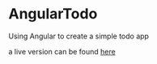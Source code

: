 # AngularTodo

Using Angular to create a simple todo app

a live version can be found [here](http://todo.mansjackson.com)
